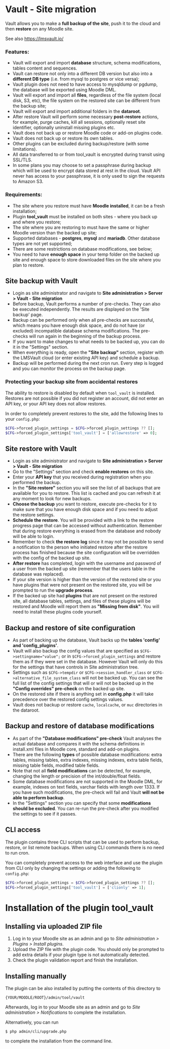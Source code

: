 # Vault - Site migration #

Vault allows you to make a **full backup of the site**, push it to the cloud and then **restore** on any Moodle site.

See also https://lmsvault.io/

### Features:
- Vault will export and import **database** structure, schema modifications, tables content and sequences.
- Vault can restore not only into a different DB version but also into a **different DB type**
  (i.e. from mysql to postgres or vice versa);
- Vault plugin does not need to have access to mysqldump or pgdump, the database will be exported using Moodle DML.
- Vault will export and import all **files**, regardless of the file system (local disk, S3, etc), the file
  system on the restored site can be different from the backup site;
- Vault will export and import additional folders in the **dataroot**.
- After restore Vault will perform some necessary **post-restore** actions, for example, purge caches, kill all
  sessions, optionally reset site identifier, optionally uninstall missing plugins etc.
- Vault does not back up or restore Moodle code or add-on plugins code.
- Vault does not back up or restore its own tables.
- Other plugins can be excluded during backup/restore (with some limitations).
- All data transferred to or from tool_vault is encrypted during transit using SSL/TLS.
- In some plans you may choose to set a passphrase during backup which will be used to encrypt data stored
  at rest in the cloud.
  Vault API never has access to your passphrase, it is only used to sign the
  requests to Amazon S3.

### Requirements:
- The site where you restore must have **Moodle installed**, it can be a fresh installation;
- Plugin **tool_vault** must be installed on both sites - where you back up and where you restore;
- The site where you are restoring to must have the same or higher Moodle version than the backed up site;
- Supported databases - **postgres**, **mysql** and **mariadb**. Other database types are not yet supported;
- There are some restrictions on database modifications, see below;
- You need to have **enough space** in your temp folder on the backed up site and enough space to store
  downloaded files on the site where you plan to restore.

## Site backup with Vault

- Login as site administrator and navigate to **Site administration > Server > Vault - Site migration**
- Before backup, Vault performs a number of pre-checks. They can also
  be executed independently. The results are displayed on the 'Site backup' page.
- Backup can be performed only when all pre-checks are successful, which means you have enough disk space,
  and do not have (or excluded) incompatible database schema modifications. The pre-checks will run
  again in the beginning of the backup process.
- If you want to make changes to what needs to be backed up, you can do it in the "Settings" section.
- When everything is ready, open the **"Site backup"** section, register with the LMSVault cloud (or enter existing
  API key) and schedule a backup.
- Backup will be performed during the next cron run. Every step is logged and you can monitor the process
  on the backup page.

### Protecting your backup site from accidental restores

The ability to restore is disabled by default when `tool_vault` is installed. Restores are not
possible if you did not register an account, did not enter an API key, or your API key does not allow restores.

In order to completely prevent restores to the site, add the following lines to your `config.php`:

```php
$CFG->forced_plugin_settings = $CFG->forced_plugin_settings ?? [];
$CFG->forced_plugin_settings['tool_vault'] = ['allowrestore' => 0];
```

## Site restore with Vault

- Login as site administrator and navigate to **Site administration > Server > Vault - Site migration**
- Go to the "Settings" section and check **enable restores** on this site.
- Enter your **API key** that you received during registration when you performed the backup.
- In the **"Site restore"** section you will see the list of all backups that are available for you to restore.
  This list is cached and you can refresh it at any moment to look for new backups.
- **Choose the backup** you want to restore, execute pre-checks for it to make sure that you have enough
  disk space and if you need to adjust the restore settings.
- **Schedule the restore**. You will be provided with a link to the restore progress page that can be accessed
  without authentication. Remember that during restore everything is erased from the database and
  nobody will be able to login.
- Remember to check **the restore log** since it may not be possible to send a notification to the person who
  initiated restore after the restore process has finished because the site configuration will be overridden
  with the config of the backed up site.
- **After restore** has completed, login with the username and password of a user from the backed up site
  (remember that the users table in the database was replaced).
- If your site version is higher than the version of the restored site or you have plugins that were not
  present on the restored site, you will be prompted to run the **upgrade process**.
- If the backed up site had **plugins** that are not present on the restored site, all database tables, settings,
  and files of these plugins will be restored and Moodle will report them as **"Missing from disk"**. You will
  need to install these plugins code yourself.

## Backup and restore of site configuration

- As part of backing up the database, Vault backs up the **tables 'config' and 'config_plugins'**.
- Vault will also backup the config values that are specified as `$CFG->settingname="value";` or in `$CFG->forced_plugin_settings` and restore them as if they were set in the database. However Vault
  will only do this for the settings that have controls in Site administration tree.
- Settings such as `$CFG->tempdir` or `$CFG->session_handler_class` or `$CFG->alternative_file_system_class`
  will not be backed up. You can see the full list of the config settings that will or will not be
  backed up in the **"Config overrides" pre-check** on the backed up site.
- On the restored site if there is anything set in **config.php** it will take precedence over the restored
  config settings values.
- Vault does not backup or restore `cache`, `localcache`, or `muc` directories in the dataroot.

## Backup and restore of database modifications

- As part of the **"Database modifications" pre-check** Vault analyses the actual database and compares it
  with the schema definitions in install.xml files in Moodle core, standard and add-on plugins.
- There are the following **types** of possible database modifications: extra tables, missing tables, extra
  indexes, missing indexes, extra table fields, missing table fields, modified table fields.
- Note that not all **field modifications** can be detected, for example, changing the length or precision
  of the int/double/float fields.
- Some database modifications are not supported in the Moodle DML, for example, indexes
  on text fields, varchar fields with length over 1333. If you have such modifications, the pre-check
  will fail and Vault **will not be able to perform backup**.
- In the "Settings" section you can specify that some **modifications should be excluded**. You can re-run
  the pre-check after you modified the settings to see if it passes.

## CLI access

The plugin contains three CLI scripts that can be used to perform backup, restore, or list remote
backups. When using CLI commands there is no need to run cron.

You can completely prevent access to the web interface and use the plugin from CLI only by changing the
settings or adding the following to `config.php`:

```php
$CFG->forced_plugin_settings = $CFG->forced_plugin_settings ?? [];
$CFG->forced_plugin_settings['tool_vault'] = ['clionly' => 1];
```

# Installation of the plugin tool_vault

## Installing via uploaded ZIP file ##

1. Log in to your Moodle site as an admin and go to _Site administration > Plugins > Install plugins_.
2. Upload the ZIP file with the plugin code. You should only be prompted to add
   extra details if your plugin type is not automatically detected.
3. Check the plugin validation report and finish the installation.

## Installing manually ##

The plugin can be also installed by putting the contents of this directory to

    {YOUR/MOODLE/ROOT}/admin/tool/vault

Afterwards, log in to your Moodle site as an admin and go to _Site administration >
Notifications_ to complete the installation.

Alternatively, you can run

    $ php admin/cli/upgrade.php

to complete the installation from the command line.
